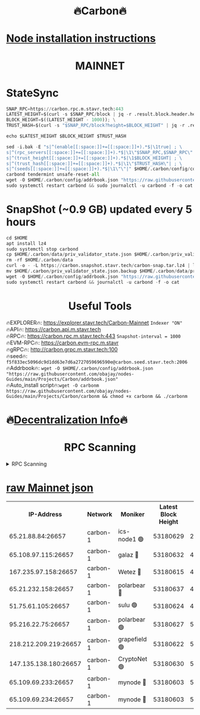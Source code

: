 <h1 align="center"> 🔥Carbon🔥</h1>

[Node installation instructions](https://github.com/obajay/nodes-Guides/tree/main/Projects/Carbon)
=
<h1 align="center"> MAINNET</h1>

# StateSync
```python
SNAP_RPC=https://carbon.rpc.m.stavr.tech:443
LATEST_HEIGHT=$(curl -s $SNAP_RPC/block | jq -r .result.block.header.height); \
BLOCK_HEIGHT=$((LATEST_HEIGHT - 1000)); \
TRUST_HASH=$(curl -s "$SNAP_RPC/block?height=$BLOCK_HEIGHT" | jq -r .result.block_id.hash)

echo $LATEST_HEIGHT $BLOCK_HEIGHT $TRUST_HASH

sed -i.bak -E "s|^(enable[[:space:]]+=[[:space:]]+).*$|\1true| ; \
s|^(rpc_servers[[:space:]]+=[[:space:]]+).*$|\1\"$SNAP_RPC,$SNAP_RPC\"| ; \
s|^(trust_height[[:space:]]+=[[:space:]]+).*$|\1$BLOCK_HEIGHT| ; \
s|^(trust_hash[[:space:]]+=[[:space:]]+).*$|\1\"$TRUST_HASH\"| ; \
s|^(seeds[[:space:]]+=[[:space:]]+).*$|\1\"\"|" $HOME/.carbon/config/config.toml
carbond tendermint unsafe-reset-all
wget -O $HOME/.carbon/config/addrbook.json "https://raw.githubusercontent.com/obajay/nodes-Guides/main/Projects/Carbon/addrbook.json"
sudo systemctl restart carbond && sudo journalctl -u carbond -f -o cat
```
# SnapShot (~0.9 GB) updated every 5 hours
```python
cd $HOME
apt install lz4
sudo systemctl stop carbond
cp $HOME/.carbon/data/priv_validator_state.json $HOME/.carbon/priv_validator_state.json.backup
rm -rf $HOME/.carbon/data
curl -o - -L https://carbon.snapshot.stavr.tech/carbon-snap.tar.lz4 | lz4 -c -d - | tar -x -C $HOME/.carbon --strip-components 2
mv $HOME/.carbon/priv_validator_state.json.backup $HOME/.carbon/data/priv_validator_state.json
wget -O $HOME/.carbon/config/addrbook.json "https://raw.githubusercontent.com/obajay/nodes-Guides/main/Projects/Carbon/addrbook.json"
sudo systemctl restart carbond && journalctl -u carbond -f -o cat
```

 <h1 align="center"> Useful Tools</h1>

🔥EXPLORER🔥:     https://explorer.stavr.tech/Carbon-Mainnet        `Indexer "ON"` \
🔥API🔥:          https://carbon.api.m.stavr.tech \
🔥RPC🔥:          https://carbon.rpc.m.stavr.tech:443              `Snapshot-interval = 1000` \
🔥EVM-RPC🔥:      https://carbon.evm-rpc.m.stavr \
🔥gRPC🔥:         http://carbon.grpc.m.stavr.tech:100 \
🔥seed🔥:      `f5f833ec5096dc9d1dd63e7d6a2727059696590e@carbon.seed.stavr.tech:2006` \
🔥Addrbook🔥:  `wget -O $HOME/.carbon/config/addrbook.json "https://raw.githubusercontent.com/obajay/nodes-Guides/main/Projects/Carbon/addrbook.json"` \
🔥Auto_install script🔥:`wget -O carbonm https://raw.githubusercontent.com/obajay/nodes-Guides/main/Projects/Carbon/carbonm && chmod +x carbonm && ./carbonm`

🔥[Decentralization Info](https://github.com/obajay/StateSync-snapshots/tree/main/Projects/Carbon/Decentralization)🔥
=
<h1 align="center"> RPC Scanning</h1>

<details>
<summary>RPC Scanning</summary>

<h2 align="center"> We scan nodes in real time every 4 hours. And we provide the final result of RPC endpoints.
We cannot influence the operation of these nodes in any way. </h2>


```python
If Voting Power is higher than 0 --> then the Node is a validator of the network and may be subject to attack and be a potential threat to the chain.
```
```python
We marked such validators with a red symbol
```

</details>

[raw Mainnet json](https://rpc-check.carbonm.stavr.tech/carbonm/rpc-carbonm-result.json)
=


<table><tr><th>IP-Address</th><th>Network</th><th>Moniker</th><th>Latest Block Height</th><th>Earliest Block Height</th><th>Catching Up</th><th>Tx Index</th><th>Voting Power</th><th>Scan Time</th></tr><tr><td>65.21.88.84:26657</td><td>carbon-1</td><td>ics-node1 🟢</td><td>53180629</td><td>21164241</td><td>False</td><td>off</td><td>0</td><td>2024-02-03T00:22:46.269667037UTC</td></tr><tr><td>65.108.97.115:26657</td><td>carbon-1</td><td>galaz 🔴</td><td>53180632</td><td>47374001</td><td>False</td><td>on</td><td>11244219809</td><td>2024-02-03T00:22:57.252780442UTC</td></tr><tr><td>167.235.97.158:26657</td><td>carbon-1</td><td>Wetez 🔴</td><td>53180615</td><td>48067570</td><td>False</td><td>on</td><td>1330808510</td><td>2024-02-03T00:22:21.071914485UTC</td></tr><tr><td>65.21.232.158:26657</td><td>carbon-1</td><td>polarbear 🔴</td><td>53180637</td><td>48126001</td><td>False</td><td>on</td><td>10922855619</td><td>2024-02-03T00:23:05.789442664UTC</td></tr><tr><td>51.75.61.105:26657</td><td>carbon-1</td><td>sulu 🟢</td><td>53180624</td><td>48742001</td><td>False</td><td>on</td><td>0</td><td>2024-02-03T00:22:37.281605154UTC</td></tr><tr><td>95.216.22.75:26657</td><td>carbon-1</td><td>polarbear 🟢</td><td>53180627</td><td>52338001</td><td>False</td><td>on</td><td>0</td><td>2024-02-03T00:22:43.774765086UTC</td></tr><tr><td>218.212.209.219:26657</td><td>carbon-1</td><td>grapefield 🟢</td><td>53180622</td><td>52371001</td><td>False</td><td>on</td><td>0</td><td>2024-02-03T00:22:34.933223086UTC</td></tr><tr><td>147.135.138.180:26657</td><td>carbon-1</td><td>CryptoNet 🟢</td><td>53180630</td><td>52934001</td><td>False</td><td>on</td><td>0</td><td>2024-02-03T00:22:48.605853546UTC</td></tr><tr><td>65.109.69.233:26657</td><td>carbon-1</td><td>mynode 🔴</td><td>53180603</td><td>53160001</td><td>False</td><td>off</td><td>8687882231</td><td>2024-02-03T00:21:59.899454663UTC</td></tr><tr><td>65.109.69.234:26657</td><td>carbon-1</td><td>mynode 🔴</td><td>53180603</td><td>53160001</td><td>False</td><td>off</td><td>12853486254</td><td>2024-02-03T00:22:00.336286733UTC</td></tr></table>
